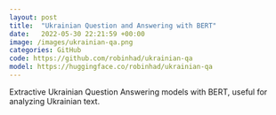 ```yaml
---
layout: post
title:  "Ukrainian Question and Answering with BERT"
date:   2022-05-30 22:21:59 +00:00
image: /images/ukrainian-qa.png
categories: GitHub
code: https://github.com/robinhad/ukrainian-qa
model: https://huggingface.co/robinhad/ukrainian-qa
---
```

Extractive Ukrainian Question Answering models with BERT, useful for analyzing Ukrainian text.